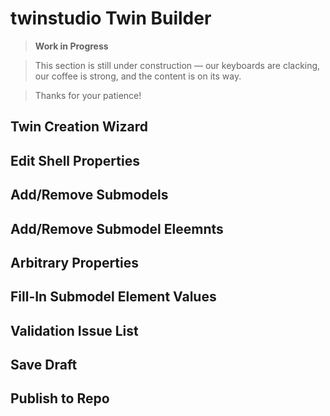 # twinstudio Twin Builder

> **Work in Progress**

> This section is still under construction — our keyboards are clacking, our coffee is strong, and the content is on its way.

> Thanks for your patience!

## Twin Creation Wizard

## Edit Shell Properties

## Add/Remove Submodels

## Add/Remove Submodel Eleemnts

## Arbitrary Properties

## Fill-In Submodel Element Values

## Validation Issue List

## Save Draft

## Publish to Repo
